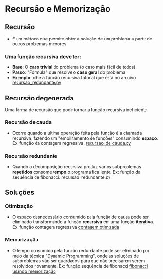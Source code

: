 # Recursão e Memorização
## Recursão
* É um método que permite obter a solução de um problema a partir de outros problemas menores
### Uma função recursiva deve ter:
* **Base**: O **caso trivial** do problema (o caso mais fácil de todos).
* **Passo**: "Formula" que resolve o **caso geral** do problema. <br>
* **Exemplo**: olhe a função recursiva fatorial que está no arquivo [recursao_redundante.py](https://github.com/AbnerCerqueira/Recursao_e_Memorizacao/blob/main/recursao_redundante.py)

## Recursão degenerada
Uma forma de recursão que pode tornar a função recursiva ineficiente
### Recursão de cauda
* Ocorre quando a ultima operação feita pela função é a chamada recursiva, fazendo um "empilhamento de funções" consumindo **espaço**. Ex: função da contagem regressiva.
[recursao_de_cauda.py](https://github.com/AbnerCerqueira/Recursao_e_Memorizacao/blob/main/recursao_de_cauda.py)
### Recursão redundante
* Quando a decomposição recursiva produz varios subproblemas **repetidos** consome **tempo** o programa fica lento. Ex: função da sequência de fibonacci. [recursao_redundante.py](https://github.com/AbnerCerqueira/Recursao_e_Memorizacao/blob/main/recursao_redundante.py)

## Soluções
### Otimização
* O espaço desnecessário consumido pela função de causa pode ser eliminado transformando a função **recursiva** em uma função **iterativa**. Ex: função contagem regressiva [contagem otimizada](https://github.com/AbnerCerqueira/Recursao_e_Memorizacao/blob/main/otimizacao.py)

### Memorização
* O tempo consumido pela função redundante pode ser eliminado por meio da técnica "Dynamic Programming", onde as soluções de subproblemas vão ser guardados para que não precisarem serem resolvidos novamente. Ex: função sequência de fibonacci [fibonacci usando memorização](https://github.com/AbnerCerqueira/Recursao_e_Memorizacao/blob/main/memorizacao.py)
